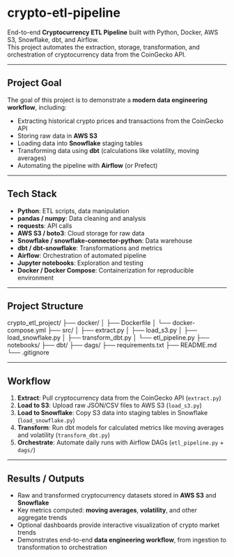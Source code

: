 # crypto-etl-pipeline

End-to-end **Cryptocurrency ETL Pipeline** built with Python, Docker, AWS S3, Snowflake, dbt, and Airflow.  
This project automates the extraction, storage, transformation, and orchestration of cryptocurrency data from the CoinGecko API.

---

## Project Goal

The goal of this project is to demonstrate a **modern data engineering workflow**, including:

- Extracting historical crypto prices and transactions from the CoinGecko API  
- Storing raw data in **AWS S3**  
- Loading data into **Snowflake** staging tables  
- Transforming data using **dbt** (calculations like volatility, moving averages)  
- Automating the pipeline with **Airflow** (or Prefect)  

---

## Tech Stack

- **Python**: ETL scripts, data manipulation  
- **pandas / numpy**: Data cleaning and analysis  
- **requests**: API calls  
- **AWS S3 / boto3**: Cloud storage for raw data  
- **Snowflake / snowflake-connector-python**: Data warehouse  
- **dbt / dbt-snowflake**: Transformations and metrics  
- **Airflow**: Orchestration of automated pipeline  
- **Jupyter notebooks**: Exploration and testing  
- **Docker / Docker Compose**: Containerization for reproducible environment

---

## Project Structure

crypto_etl_project/
├── docker/
│   ├── Dockerfile
│   └── docker-compose.yml
├── src/
│   ├── extract.py
│   ├── load_s3.py
│   ├── load_snowflake.py
│   ├── transform_dbt.py
│   └── etl_pipeline.py
├── notebooks/
├── dbt/
├── dags/
├── requirements.txt
├── README.md
└── .gitignore

---

## Workflow

1. **Extract**: Pull cryptocurrency data from the CoinGecko API (`extract.py`)  
2. **Load to S3**: Upload raw JSON/CSV files to AWS S3 (`load_s3.py`)  
3. **Load to Snowflake**: Copy S3 data into staging tables in Snowflake (`load_snowflake.py`)  
4. **Transform**: Run dbt models for calculated metrics like moving averages and volatility (`transform_dbt.py`)  
5. **Orchestrate**: Automate daily runs with Airflow DAGs (`etl_pipeline.py` + `dags/`)  

---

## Results / Outputs

- Raw and transformed cryptocurrency datasets stored in **AWS S3** and **Snowflake**  
- Key metrics computed: **moving averages**, **volatility**, and other aggregate trends  
- Optional dashboards provide interactive visualization of crypto market trends  
- Demonstrates end-to-end **data engineering workflow**, from ingestion to transformation to orchestration
